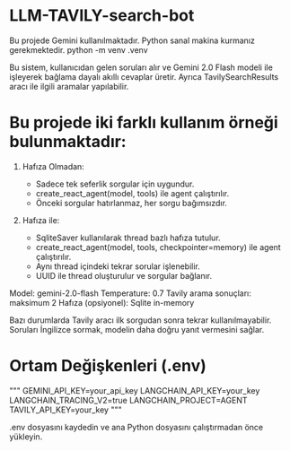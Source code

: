 # LLM-TAVILY-search-bot

Bu projede Gemini kullanılmaktadır. Python sanal makina kurmanız gerekmektedir.
python -m venv .venv

Bu sistem, kullanıcıdan gelen soruları alır ve Gemini 2.0 Flash modeli ile işleyerek
bağlama dayalı akıllı cevaplar üretir. Ayrıca TavilySearchResults aracı ile ilgili aramalar yapılabilir.

# Bu projede iki farklı kullanım örneği bulunmaktadır:
1) Hafıza Olmadan:
    - Sadece tek seferlik sorgular için uygundur.
    - create_react_agent(model, tools) ile agent çalıştırılır.
    - Önceki sorgular hatırlanmaz, her sorgu bağımsızdır.

2) Hafıza ile:
    - SqliteSaver kullanılarak thread bazlı hafıza tutulur.
    - create_react_agent(model, tools, checkpointer=memory) ile agent çalıştırılır.
    - Aynı thread içindeki tekrar sorular işlenebilir.
    - UUID ile thread oluşturulur ve sorgular bağlanır.

Model: gemini-2.0-flash
Temperature: 0.7
Tavily arama sonuçları: maksimum 2
Hafıza (opsiyonel): Sqlite in-memory

Bazı durumlarda Tavily aracı ilk sorgudan sonra tekrar kullanılmayabilir.
Soruları İngilizce sormak, modelin daha doğru yanıt vermesini sağlar.

# Ortam Değişkenleri (.env)
"""
GEMINI_API_KEY=your_api_key
LANGCHAIN_API_KEY=your_key
LANGCHAIN_TRACING_V2=true
LANGCHAIN_PROJECT=AGENT
TAVILY_API_KEY=your_key
"""

.env dosyasını kaydedin ve ana Python dosyasını çalıştırmadan önce yükleyin.
